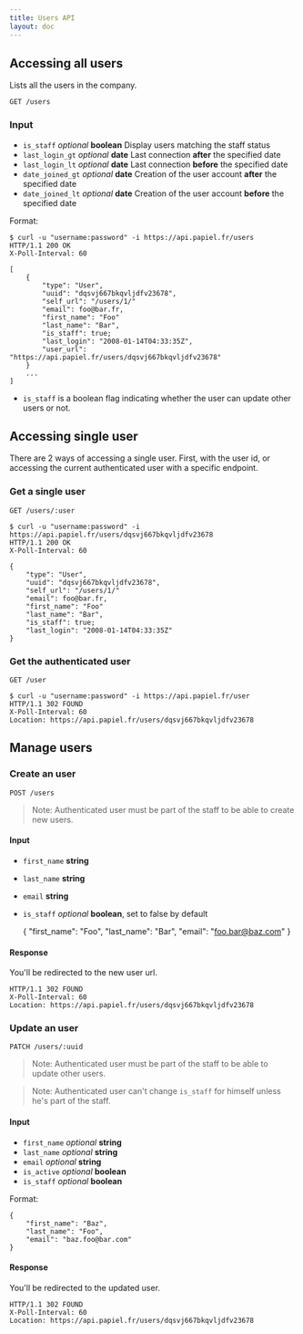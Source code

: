 ```yaml
---
title: Users API
layout: doc
---
```


## Accessing all users

Lists all the users in the company.

`GET /users`

### Input

- `is_staff` _optional_ **boolean** Display users matching the staff status
- `last_login_gt` _optional_ **date** Last connection **after** the specified date
- `last_login_lt` _optional_ **date** Last connection **before** the specified date
- `date_joined_gt` _optional_ **date** Creation of the user account **after** the specified date
- `date_joined_lt` _optional_ **date** Creation of the user account **before** the specified date

Format:

	$ curl -u "username:password" -i https://api.papiel.fr/users
	HTTP/1.1 200 OK
	X-Poll-Interval: 60

	[
		{
			"type": "User",
			"uuid": "dqsvj667bkqvljdfv23678",
			"self_url": "/users/1/"
			"email": foo@bar.fr,
			"first_name": "Foo"
			"last_name": "Bar",
			"is_staff": true;
			"last_login": "2008-01-14T04:33:35Z",
			"user_url": "https://api.papiel.fr/users/dqsvj667bkqvljdfv23678"
		}
		...
	]

- `is_staff` is a boolean flag indicating whether the user can update other users or not.

## Accessing single user

There are 2 ways of accessing a single user. First, with the user id, or accessing the current authenticated user with a specific endpoint.

### Get a single user

`GET /users/:user`

	$ curl -u "username:password" -i https://api.papiel.fr/users/dqsvj667bkqvljdfv23678
	HTTP/1.1 200 OK
	X-Poll-Interval: 60

	{
		"type": "User",
		"uuid": "dqsvj667bkqvljdfv23678",
		"self_url": "/users/1/"
		"email": foo@bar.fr,
		"first_name": "Foo"
		"last_name": "Bar",
		"is_staff": true;
		"last_login": "2008-01-14T04:33:35Z"
	}


### Get the authenticated user

`GET /user`

	$ curl -u "username:password" -i https://api.papiel.fr/user
	HTTP/1.1 302 FOUND
	X-Poll-Interval: 60
	Location: https://api.papiel.fr/users/dqsvj667bkqvljdfv23678

## Manage users

### Create an user

`POST /users`

> Note:  Authenticated user must be part of the staff to be able to create new users.

#### Input

- `first_name` **string**
- `last_name` **string**
- `email` **string**
- `is_staff` _optional_ **boolean**, set to false by default

	{
		"first_name": "Foo",
		"last_name": "Bar",
		"email": "foo.bar@baz.com"
	}

#### Response

You'll be redirected to the new user url.

	HTTP/1.1 302 FOUND
	X-Poll-Interval: 60
	Location: https://api.papiel.fr/users/dqsvj667bkqvljdfv23678

### Update an user

`PATCH /users/:uuid`

> Note:  Authenticated user must be part of the staff to be able to update other users.

> Note:  Authenticated user can't change `is_staff` for himself unless he's part of the staff.

#### Input

- `first_name` _optional_ **string**
- `last_name` _optional_ **string**
- `email` _optional_ **string**
- `is_active` _optional_ **boolean**
- `is_staff` _optional_ **boolean**

Format:

	{
		"first_name": "Baz",
		"last_name": "Foo",
		"email": "baz.foo@bar.com"
	}

#### Response

You'll be redirected to the updated user.

	HTTP/1.1 302 FOUND
	X-Poll-Interval: 60
	Location: https://api.papiel.fr/users/dqsvj667bkqvljdfv23678
